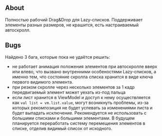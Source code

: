 ## About
Полностью рабочий Drag&Drop для Lazy-списков. Поддерживает элементы разных размеров, не крашится, есть настраиваемый автоскролл.

## Bugs
Найдено 3 бага, которые пока не удаётся решить:
- не работает анимация положения элементов при автоскролле вверх или влево, что вызвано внутренними особеностями Lazy-списков, а именно тем, что состояние скролла списка хранится в виде ключа первого видимого элемента.
- при резком скролле через несколько элементов за 1 кадр передвигаемый элемент может уехать из-под пальца
- если лист хранится в ViewModel и доступ к нему осуществляется как ```val list = vm.list.value```, могут возникнуть проблемы, из-за которых рекомпозиция не будет успевать за изменениями листа и будет выпадать исключение. Рекомендуется не использовать с большими списками и большими элементами. В будущем планируется переработать систему перемещения элементов в списке, отделив видимый список от исходного.
